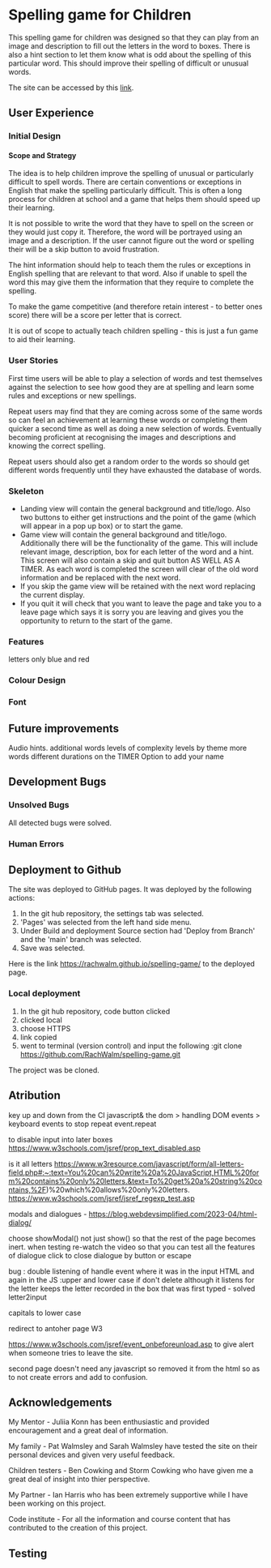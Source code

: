 # Spelling game for Children

This spelling game for children was designed so that they can play from an image and description to fill out the letters in the word to boxes. There is also a hint section to let them know what is odd about the spelling of this particular word. This should improve their spelling of difficult or unusual words.

The site can be accessed by this [link](https://rachwalm.github.io/spelling-game/).

## User Experience

### Initial Design

#### Scope and Strategy

The idea is to help children improve the spelling of unusual or particularly difficult to spell words. There are certain conventions or exceptions in English that make the spelling particularly difficult. This is often a long process for children at school and a game that helps them should speed up their learning.

It is not possible to write the word that they have to spell on the screen or they would just copy it. Therefore, the word will be portrayed using an image and a description. If the user cannot figure out the word or spelling their will be a skip button to avoid frustration.

The hint information should help to teach them the rules or exceptions in English spelling that are relevant to that word. Also if unable to spell the word this may give them the information that they require to complete the spelling.

To make the game competitive (and therefore retain interest - to better ones score) there will be a score per letter that is correct.

It is out of scope to actually teach children spelling - this is just a fun game to aid their learning.

### User Stories

First time users will be able to play a selection of words and test themselves against the selection to see how good they are at spelling and learn some rules and exceptions or new spellings.

Repeat users may find that they are coming across some of the same words so can feel an achievement at learning these words or completing them quicker a second time as well as doing a new selection of words. Eventually becoming proficient at recognising the images and descriptions and knowing the correct spelling.

Repeat users should also get a random order to the words so should get different words frequently until they have exhausted the database of words.

### Skeleton

- Landing view will contain the general background and title/logo. Also two buttons to either get instructions and the point of the game (which will appear in a pop up box) or to start the game.
- Game view will contain the general background and title/logo. Additionally there will be the functionality of the game. This will include relevant image, description, box for each letter of the word and a hint. This screen will also contain a skip and quit button AS WELL AS A TIMER. As each word is completed the screen will clear of the old word information and be replaced with the next word.
- If you skip the game view will be retained with the next word replacing the current display.
- If you quit it will check that you want to leave the page and take you to a leave page which says it is sorry you are leaving and gives you the opportunity to return to the start of the game.

### Features

letters only
blue and red

### Colour Design

### Font

## Future improvements

Audio hints.
additional words
levels of complexity
levels by theme
more words
different durations on the TIMER
Option to add your name

## Development Bugs

### Unsolved Bugs

All detected bugs were solved.

### Human Errors


## Deployment to Github

The site was deployed to GitHub pages. It was deployed by the following actions:

1. In the git hub repository, the settings tab was selected.
2. 'Pages' was selected from the left hand side menu.
3. Under Build and deployment Source section had 'Deploy from Branch' and the 'main' branch was selected.
4. Save was selected.

Here is the link https://rachwalm.github.io/spelling-game/ to the deployed page.

### Local deployment

1. In the git hub repository, code button clicked
2. clicked local
3. choose HTTPS
4. link copied
5. went to terminal (version control) and input the following :git clone https://github.com/RachWalm/spelling-game.git

The project was be cloned.

## Atribution

key up and down from the CI javascript& the dom > handling DOM events > keyboard events to stop repeat event.repeat

to disable input into later boxes https://www.w3schools.com/jsref/prop_text_disabled.asp

is it all letters https://www.w3resource.com/javascript/form/all-letters-field.php#:~:text=You%20can%20write%20a%20JavaScript,HTML%20form%20contains%20only%20letters.&text=To%20get%20a%20string%20contains,%2F)%20which%20allows%20only%20letters.
https://www.w3schools.com/jsref/jsref_regexp_test.asp

modals and dialogues - https://blog.webdevsimplified.com/2023-04/html-dialog/

choose showModal() not just show() so that the rest of the page becomes inert. when testing re-watch the video so that you can test all the features of dialogue
click to close dialogue by button or escape

bug : double listening of handle event where it was in the input HTML and again in the JS
:upper and lower case
if don't delete although it listens for the letter keeps the letter recorded in the box that was first typed - solved letter2input

capitals to lower case

redirect to antoher page W3

https://www.w3schools.com/jsref/event_onbeforeunload.asp to give alert when someone tries to leave the site.

second page doesn't need any javascript so removed it from the html so as to not create errors and add to confusion.


## Acknowledgements

My Mentor - Juliia Konn has been enthusiastic and provided encouragement and a great deal of information.

My family - Pat Walmsley and Sarah Walmsley have tested the site on their personal devices and given very useful feedback.

Children testers - Ben Cowking and Storm Cowking who have given me a great deal of insight into thier perspective.

My Partner - Ian Harris who has been extremely supportive while I have been working on this project.

Code institute - For all the information and course content that has contributed to the creation of this project.

## Testing